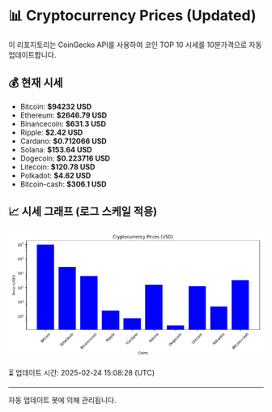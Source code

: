 
# 📊 Cryptocurrency Prices (Updated)

이 리포지토리는 CoinGecko API를 사용하여 코인 TOP 10 시세를 10분가격으로 자동 업데이트합니다.

## 💰 현재 시세
- Bitcoin: **$94232 USD**
- Ethereum: **$2646.79 USD**
- Binancecoin: **$631.3 USD**
- Ripple: **$2.42 USD**
- Cardano: **$0.712066 USD**
- Solana: **$153.64 USD**
- Dogecoin: **$0.223716 USD**
- Litecoin: **$120.78 USD**
- Polkadot: **$4.62 USD**
- Bitcoin-cash: **$306.1 USD**

## 📈 시세 그래프 (로그 스케일 적용)
![Crypto Prices](crypto_prices.png)

⏳ 업데이트 시간: 2025-02-24 15:08:28 (UTC)

---
자동 업데이트 봇에 의해 관리됩니다.
